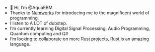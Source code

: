 - 👋 Hi, I’m @AquaEBM
- Thanks to [Numworks](https://github.com/numworks) for introducing me to the magnificent world of programming.
- I listen to A LOT of dubstep.
- I’m currently learning Digital Signal Processing, Audio Programming, Quantum computing and Q#
- I’m looking to collaborate on more Rust projects, Rust is an amazing language.

<!---
AquaEBM/AquaEBM is a ✨ special ✨ repository because its `README.md` (this file) appears on your GitHub profile.
You can click the Preview link to take a look at your changes.
--->
